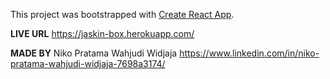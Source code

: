 This project was bootstrapped with [Create React App](https://github.com/facebook/create-react-app).

**LIVE URL**
https://jaskin-box.herokuapp.com/

**MADE BY**
Niko Pratama Wahjudi Widjaja
https://www.linkedin.com/in/niko-pratama-wahjudi-widjaja-7698a3174/
